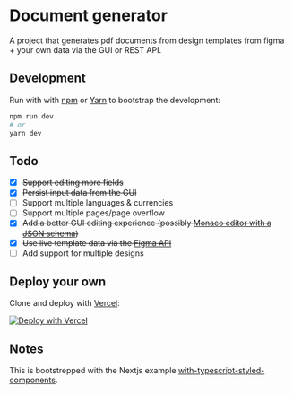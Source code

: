 # Document generator

A project that generates pdf documents from design templates from figma + your own data via the GUI or REST API.

## Development

Run with with [npm](https://docs.npmjs.com/cli/init) or [Yarn](https://yarnpkg.com/lang/en/docs/cli/create/) to bootstrap the development:

```bash
npm run dev
# or
yarn dev
```

## Todo

- [x] ~~Support editing more fields~~
- [x] ~~Persist input data from the GUI~~
- [ ] Support multiple languages & currencies
- [ ] Support multiple pages/page overflow
- [x] ~~Add a better GUI editing experience (possibly [Monaco editor with a JSON schema](https://microsoft.github.io/monaco-editor/playground.html#extending-language-services-configure-json-defaults))~~
- [x] ~~Use live template data via the [Figma API](https://www.figma.com/developers/api)~~
- [ ] Add support for multiple designs

## Deploy your own

Clone and deploy with [Vercel](https://vercel.com):

[![Deploy with Vercel](https://vercel.com/button)](https://vercel.com/import/project?template=https://github.com/mikkmartin/dok-maker)

## Notes

This is bootstrepped with the Nextjs example [with-typescript-styled-components](https://github.com/vercel/next.js/tree/canary/examples/with-typescript-styled-components).
